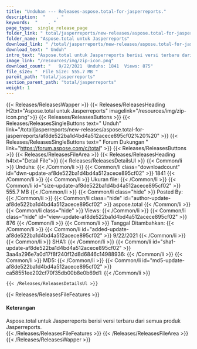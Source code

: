 ```yaml
---
title: "Unduhan --- Releases-aspose.total-for-jasperreports." 
description:  "    . " 
keywords:  "    . " 
page_type:  single_release_page
folder_link: " total/jasperreports/new-releases/aspose.total-for-jasperreports/"
folder_name: "Aspose.total untuk Jasperreports"
download_link: " /total/jasperreports/new-releases/aspose.total-for-jasperreports/af8de522ba1d4bd4a512acece895cf02"
download_text: " Unduh"
intro_text: "Aspose.total untuk Jasperreports berisi versi terbaru dari semua jasperreports ..."
image_link: "/resources/img/zip-icon.png"
download_count: "   9/22/2021  Unduhs: 1841  Views: 875"
file_size: "  File Size: 555.7 MB "
parent_path: "total/jasperreports"
section_parent_path: "total/jasperreports"
weight: 1
---
```


{{< Releases/ReleasesWapper >}}
  {{< Releases/ReleasesHeading H2txt="Aspose.total untuk Jasperreports" imagelink="/resources/img/zip-icon.png">}}
  {{< Releases/ReleasesButtons >}}
    {{< Releases/ReleasesSingleButtons text=" Unduh" link="/total/jasperreports/new-releases/aspose.total-for-jasperreports/af8de522ba1d4bd4a512acece895cf02%20%20" >}}
    {{< Releases/ReleasesSingleButtons text=" Forum Dukungan " link="https://forum.aspose.com/c/total" >}}
  {{< Releases/ReleasesButtons >}}
  {{< Releases/ReleasesFileArea >}}
    {{< Releases/ReleasesHeading h4txt="Detail File">}}
    {{< Releases/ReleasesDetailsUl >}}
            {{< Common/li  >}} Unduhs: {{< /Common/li >}} 
      {{< Common/li class="downloadcount" id="dwn-update-af8de522ba1d4bd4a512acece895cf02" >}} 1841 {{< /Common/li >}} 
      {{< Common/li  >}} Ukuran file: {{< /Common/li >}} 
      {{< Common/li id="size-update-af8de522ba1d4bd4a512acece895cf02" >}} 555.7 MB {{< /Common/li >}} 
      {{< Common/li  class="hide" >}} Posted By: {{< /Common/li >}} 
      {{< Common/li class="hide" id="author-update-af8de522ba1d4bd4a512acece895cf02" >}} aspose.total {{< /Common/li >}} 
      {{< Common/li class="hide"  >}} Views: {{< /Common/li >}} 
      {{< Common/li class="hide" id="view-update-af8de522ba1d4bd4a512acece895cf02" >}} 876 {{< /Common/li >}} 
      {{< Common/li  >}} Tanggal Ditambahkan: {{< /Common/li >}} 
      {{< Common/li id="added-update-af8de522ba1d4bd4a512acece895cf02" >}} 9/22/2021 {{< /Common/li >}} 
      {{< Common/li  >}} SHA1: {{< /Common/li >}} 
      {{< Common/li id="sha1-update-af8de522ba1d4bd4a512acece895cf02" >}} 3aa4a296e7a0d17f8f240f12d8d6846c14988936: {{< /Common/li >}} 
      {{< Common/li  >}} MD5: {{< /Common/li >}} 
      {{< Common/li id="md5-update-af8de522ba1d4bd4a512acece895cf02" >}} ca58551ee202cf70f35db00b8e0b69d1: {{< /Common/li >}} 

    {{< /Releases/ReleasesDetailsUl >}}

  {{< Releases/ReleasesFileFeatures >}}
      <h4>Keterangan</h4><div class="HTMLDescription">Aspose.total untuk Jasperreports berisi versi terbaru dari semua produk Jasperreports.</div>
  {{< /Releases/ReleasesFileFeatures >}}
 {{< /Releases/ReleasesFileArea >}}
{{< /Releases/ReleasesWapper >}}


